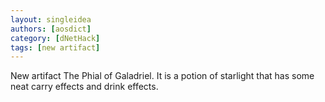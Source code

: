 ```yaml
---
layout: singleidea
authors: [aosdict]
category: [dNetHack]
tags: [new artifact]
---
```

New artifact The Phial of Galadriel. It is a potion of starlight that has some neat carry effects and drink effects.
